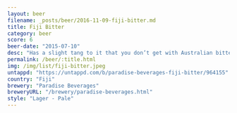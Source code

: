 ```yaml
---
layout: beer
filename: _posts/beer/2016-11-09-fiji-bitter.md
title: Fiji Bitter
category: beer
score: 6
beer-date: "2015-07-10"
desc: "Has a slight tang to it that you don’t get with Australian bitters"
permalink: /beer/:title.html
img: /img/list/fiji-bitter.jpeg
untappd: "https://untappd.com/b/paradise-beverages-fiji-bitter/964155"
country: "Fiji"
brewery: "Paradise Beverages"
breweryURL: "/brewery/paradise-beverages.html"
style: "Lager - Pale"
---
```

